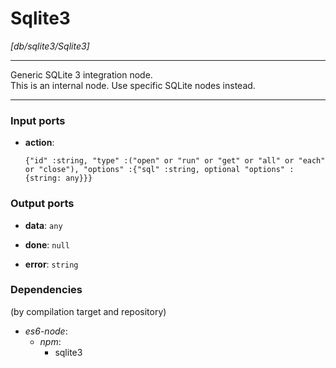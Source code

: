 # Sqlite3

_[db/sqlite3/Sqlite3]_

---

Generic SQLite 3 integration node.<br>
This is an internal node. Use specific SQLite nodes instead.<br>

---

### Input ports

* __action__: 
    ```
    {"id" :string, "type" :("open" or "run" or "get" or "all" or "each" or "close"), "options" :{"sql" :string, optional "options" :{string: any}}}
    ```

### Output ports

* __data__: ` any `


* __done__: ` null `


* __error__: ` string `

### Dependencies
(by compilation target and repository)

* _es6-node_:
  * _npm_:
    * sqlite3

